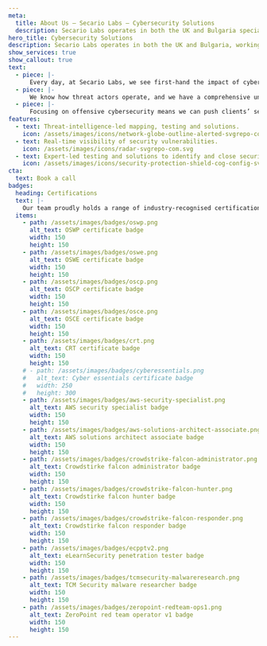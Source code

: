 ```yaml
---
meta:
  title: About Us — Secario Labs — Cybersecurity Solutions
  description: Secario Labs operates in both the UK and Bulgaria specialised in comprehensive cybersecurity solutions. Get in touch.
hero_title: Cybersecurity Solutions
description: Secario Labs operates in both the UK and Bulgaria, working in partnership with clients to provide comprehensive cybersecurity solutions that meet the highest industry standards.
show_services: true
show_callout: true
text:
  - piece: |-
      Every day, at Secario Labs, we see first-hand the impact of cyber-attacks on organisations. The combination of our experience, skillset and methodologies allows us to offer a range of offensive and defensive cybersecurity solutions to tackle challenges for clients with varying levels of maturity – from conventional penetration testing engagements to threat-intelligence-led mapping, modelling and adversary simulation exercises.
  - piece: |-
      We know how threat actors operate, and we have a comprehensive understanding of the risks associated with each vulnerability. We can outline the specific risks that your business faces with each issue we identify, and provide you with a bespoke risk matrix of our findings. Secario Labs’ security experts can be trusted to provide the insight and support needed to successfully identify and mitigate information security risks.
  - piece: |-
      Focusing on offensive cybersecurity means we can push clients’ security to its limit and our experts believe the best way to secure modern organisations is to test them against real life challenges and attacks. Everyone deserves to be safe and secure when operating in a dynamic online world and the Secario Labs experts combine expertise and experience with new technologies to create bespoke cybersecurity solutions.
features:
  - text: Threat-intelligence-led mapping, testing and solutions.
    icon: /assets/images/icons/network-globe-outline-alerted-svgrepo-com.svg
  - text: Real-time visibility of security vulnerabilities.
    icon: /assets/images/icons/radar-svgrepo-com.svg
  - text: Expert-led testing and solutions to identify and close security gaps.
    icon: /assets/images/icons/security-protection-shield-cog-config-svgrepo-com.svg
cta:
  text: Book a call
badges:
  heading: Certifications
  text: |-
    Our team proudly holds a range of industry-recognised certifications in both offensive and defensive capacity, showcasing our dedication to excellence and commitment to staying at the forefront of the field.
  items:
    - path: /assets/images/badges/oswp.png
      alt_text: OSWP certificate badge
      width: 150
      height: 150
    - path: /assets/images/badges/oswe.png
      alt_text: OSWE certificate badge
      width: 150
      height: 150
    - path: /assets/images/badges/oscp.png
      alt_text: OSCP certificate badge
      width: 150
      height: 150
    - path: /assets/images/badges/osce.png
      alt_text: OSCE certificate badge
      width: 150
      height: 150
    - path: /assets/images/badges/crt.png
      alt_text: CRT certificate badge
      width: 150
      height: 150
    # - path: /assets/images/badges/cyberessentials.png
    #   alt_text: Cyber essentials certificate badge
    #   width: 250
    #   height: 300
    - path: /assets/images/badges/aws-security-specialist.png
      alt_text: AWS security specialist badge
      width: 150
      height: 150
    - path: /assets/images/badges/aws-solutions-architect-associate.png
      alt_text: AWS solutions architect associate badge
      width: 150
      height: 150
    - path: /assets/images/badges/crowdstrike-falcon-administrator.png
      alt_text: Crowdstirke falcon administrator badge
      width: 150
      height: 150
    - path: /assets/images/badges/crowdstrike-falcon-hunter.png
      alt_text: Crowdstirke falcon hunter badge
      width: 150
      height: 150
    - path: /assets/images/badges/crowdstrike-falcon-responder.png
      alt_text: Crowdstirke falcon responder badge
      width: 150
      height: 150
    - path: /assets/images/badges/ecpptv2.png
      alt_text: eLearnSecurity penetration tester badge
      width: 150
      height: 150
    - path: /assets/images/badges/tcmsecurity-malwareresearch.png
      alt_text: TCM Security malware researcher badge
      width: 150
      height: 150
    - path: /assets/images/badges/zeropoint-redteam-ops1.png
      alt_text: ZeroPoint red team operator v1 badge
      width: 150
      height: 150
---
```

